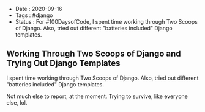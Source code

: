 - Date : 2020-09-16
- Tags : #django
- Status : For #100DaysofCode, I spent time working through Two Scoops of Django. Also, tried out different "batteries included" Django templates.

## Working Through Two Scoops of Django and Trying Out Django Templates

I spent time working through Two Scoops of Django. Also, tried out different "batteries included" Django templates.

Not much else to report, at the moment. Trying to survive, like everyone else, lol.
